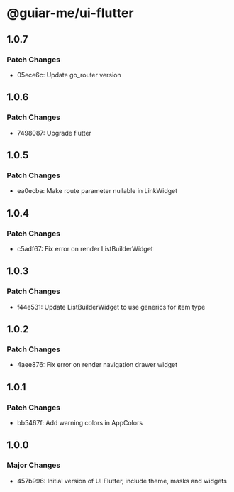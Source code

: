 # @guiar-me/ui-flutter

## 1.0.7

### Patch Changes

- 05ece6c: Update go_router version

## 1.0.6

### Patch Changes

- 7498087: Upgrade flutter

## 1.0.5

### Patch Changes

- ea0ecba: Make route parameter nullable in LinkWidget

## 1.0.4

### Patch Changes

- c5adf67: Fix error on render ListBuilderWidget

## 1.0.3

### Patch Changes

- f44e531: Update ListBuilderWidget to use generics for item type

## 1.0.2

### Patch Changes

- 4aee876: Fix error on render navigation drawer widget

## 1.0.1

### Patch Changes

- bb5467f: Add warning colors in AppColors

## 1.0.0

### Major Changes

- 457b996: Initial version of UI Flutter, include theme, masks and widgets

